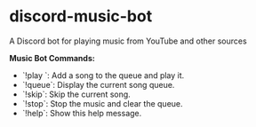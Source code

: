 # discord-music-bot
A Discord bot for playing music from YouTube and other sources

**Music Bot Commands:**
- \`!play <song name or URL>\`: Add a song to the queue and play it.
- \`!queue\`: Display the current song queue.
- \`!skip\`: Skip the current song.
- \`!stop\`: Stop the music and clear the queue.
- \`!help\`: Show this help message.